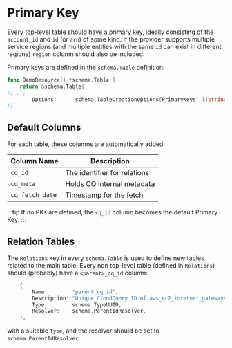 # Primary Key

Every top-level table should have a primary key, ideally consisting of the `account_id` and `id` (or `arn`) of some kind. If the provider supports multiple service regions (and multiple entities with the same `id` can exist in different regions) `region` column should also be included.

Primary keys are defined in the `schema.Table` definition:

```go
func DemoResource() *schema.Table {
    return &schema.Table{
// ...
		Options:      schema.TableCreationOptions{PrimaryKeys: []string{"account_id", "id"}},
// ...
```

## Default Columns

For each table, these columns are automatically added:

| Column Name     | Description |
|-----------------| ----------- |
| `cq_id`         | The identifier for relations |
| `cq_meta`       | Holds CQ internal metadata |
| `cq_fetch_date` | Timestamp for the fetch |

:::tip
If no PKs are defined, the `cq_id` column becomes the default Primary Key.
:::

## Relation Tables

The `Relations` key in every `schema.Table` is used to define new tables related to the main table. Every non top-level table (defined in `Relations`) should (probably) have a `<parent>_cq_id` column:

```go
    {
        Name:        "parent_cq_id",
        Description: "Unique CloudQuery ID of aws_ec2_internet_gateways table (FK)",
        Type:        schema.TypeUUID,
        Resolver:    schema.ParentIdResolver,
    },
```

with a suitable `Type`, and the resolver should be set to `schema.ParentIdResolver`.
